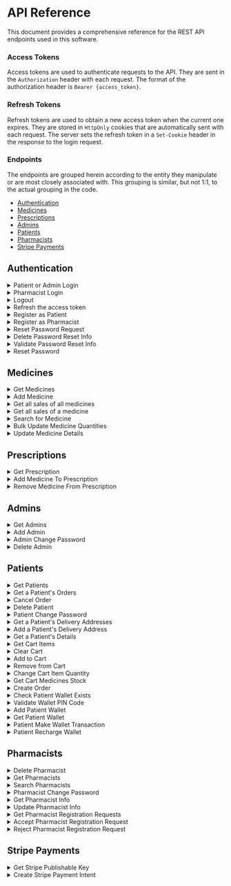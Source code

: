 # API Reference

This document provides a comprehensive reference for the REST API endpoints used in this software.

### Access Tokens

Access tokens are used to authenticate requests to the API. They are sent in the `Authorization` header with each request. The format of the authorization header is `Bearer {access_token}`.

### Refresh Tokens

Refresh tokens are used to obtain a new access token when the current one expires. They are stored in `HttpOnly` cookies that are automatically sent with each request. The server sets the refresh token in a `Set-Cookie` header in the response to the login request.

### Endpoints

The endpoints are grouped herein according to the entity they manipulate or are most closely associated with. This grouping is similar, but not 1:1, to the actual grouping in the code.

- [Authentication](#authentication)
- [Medicines](#medicines)
- [Prescriptions](#prescriptions)
- [Admins](#admins)
- [Patients](#patients)
- [Pharmacists](#pharmacists)
- [Stripe Payments](#stripe-payments)

## Authentication

<details>
<summary>Patient or Admin Login</summary>

```http
  POST /login/
```

Returns a refresh token in a HTTP-Only cookie and an access token in the response body to the user to login.

| Body Field | Type     | Description                                                 |
| :--------- | :------- | :---------------------------------------------------------- |
| `username` | `string` | **Required**. Username of the account of a Patient or Admin |
| `password` | `string` | **Required**. Password of the corresponding account.        |

</details>

<details>
<summary>Pharmacist Login</summary>

```http
  POST /pharmacist-login/
```

Returns a refresh token in a HTTP-Only cookie and an access token in the response body to the user to login.

| Body Field | Type     | Description                                            |
| :--------- | :------- | :----------------------------------------------------- |
| `username` | `string` | **Required**. Username of the account of a Pharmacist. |
| `password` | `string` | **Required**. Password of the corresponding account.   |

</details>

<details>
<summary>Logout</summary>

```http
  POST /logout/
```

| Header Parameter | Type     | Description                                                                                     |
| :--------------- | :------- | :---------------------------------------------------------------------------------------------- |
| `Authorization`  | `string` | **Required**. JWT Token signed by a user having a role of Patient, Pharmacist, Doctor or Admin. |

Invalidates the refresh token of the user.

</details>

<details>
<summary>Refresh the access token</summary>

```http
  POST /refresh-token/
```

Returns a new access token.

| Header Parameter | Type     | Description                                               |
| :--------------- | :------- | :-------------------------------------------------------- |
| `Cookie`         | `string` | **Required**. Refresh token previously set by the server. |

</details>

<details>
<summary>Register as Patient</summary>

```http
  POST /patient/
```

Registers a new patient.

| Body Field         | Type     | Description                                     |
| :----------------- | :------- | :---------------------------------------------- |
| `username`         | `string` | **Required**. Username of the new patient.      |
| `name`             | `string` | **Required**. Name of the new patient.          |
| `email`            | `string` | **Required**. Email of the new patient.         |
| `password`         | `string` | **Required**. Password of the new patient.      |
| `dateOfBirth`      | `Date`   | **Required**. Date of birth of the new patient. |
| `gender`           | `string` | **Required**. Gender of the new patient.        |
| `mobileNumber`     | `string` | **Required**. Mobile number of the new patient. |
| `emergencyContact` | `object` | **Required**. Username of the new patient.      |

#### `emergencyContact` object:

| Attribute           | Type     | Description                                                     |
| :------------------ | :------- | :-------------------------------------------------------------- |
| `fullname`          | `string` | **Required**. Full name of the emergency contact.               |
| `mobileNumber`      | `string` | **Required**. Mobile number of the emergency contact            |
| `relationToPatient` | `string` | **Required**. Relation of the emergency contact to the patient. |

</details>

<details>
<summary>Register as Pharmacist</summary>

```http
  POST /pharmacist/
```

Registers a new pharmacist registration request.

| Body Field              | Type     | Description                                                            |
| :---------------------- | :------- | :--------------------------------------------------------------------- |
| `username`              | `string` | **Required**. Username of the new pharmacist.                          |
| `name`                  | `string` | **Required**. Name of the new pharmacist.                              |
| `email`                 | `string` | **Required**. Email of the new pharmacist.                             |
| `password`              | `string` | **Required**. Password of the new pharmacist.                          |
| `dateOfBirth`           | `Date`   | **Required**. Date of birth of the new pharmacist.                     |
| `hourlyRate`            | `number` | **Required**. Hourly rate for the pay of the new pharmacist.           |
| `affiliation`           | `string` | **Required**. Pharmacy to which the new pharmacist is affiliated with. |
| `educationalBackground` | `string` | **Required**. Educational background of the new pharmacist.            |

</details>

<details>
<summary>Reset Password Request</summary>

```http
  POST /reset-password-request
```

Initiates a request for a password reset and sends OTP to the provided email.

| Body Field | Type     | Description                 |
| :--------- | :------- | :-------------------------- |
| `email`    | `string` | **Required**. User's email. |

</details>

<details>
<summary>Delete Password Reset Info</summary>

```http
  DELETE /delete-password-reset-info
```

Deletes/Invalidates password reset information/OTP

| Body Field | Type     | Description                 |
| :--------- | :------- | :-------------------------- |
| `email`    | `string` | **Required**. User's email. |

</details>

<details>
<summary>Validate Password Reset Info</summary>

```http
  POST /validate-password-reset-info
```

Validates the OTP for password reset.

| Body Field | Type     | Description                           |
| :--------- | :------- | :------------------------------------ |
| `userData` | `object` | **Required**. User's data.            |
| `otp`      | `string` | **Required**. OTP for password reset. |

#### `userData` object:

| Attribute | Type     | Description                                                                 |
| :-------- | :------- | :-------------------------------------------------------------------------- |
| `id`      | `object` | **Required**. Database ID of the user.                                      |
| `role`    | `string` | **Required**. Role of the user (admin, patient, or pharmacist in this case) |

</details>

<details>
<summary>Reset Password</summary>

```http
  POST /reset-password
```

Resets the user’s password.

| Body Field        | Type     | Description                                     |
| :---------------- | :------- | :---------------------------------------------- |
| `password`        | `string` | **Required**. New password.                     |
| `confirmPassword` | `string` | **Required**. Confirmation of the new password. |

</details>

## Medicines

<details>
<summary>Get Medicines</summary>

```http
  GET /medicines
```

Returns a list of all medicines.

| Header Parameter | Type     | Description                                                                                     |
| :--------------- | :------- | :---------------------------------------------------------------------------------------------- |
| `Authorization`  | `string` | **Required**. JWT Token signed by a user having a role of Patient, Pharmacist, Doctor or Admin. |

</details>

<details>
<summary>Add Medicine</summary>

```http
  POST /medicines
```

Adds a new medicine.

| Header Parameter | Type     | Description                                                           |
| :--------------- | :------- | :-------------------------------------------------------------------- |
| `Authorization`  | `string` | **Required**. JWT Token signed by a user having a role of Pharmacist. |

| Body Field          | Type       | Description                                                 |
| :------------------ | :--------- | :---------------------------------------------------------- |
| `name`              | `string`   | **Required**. Name of the medicine.                         |
| `activeIngredients` | `string[]` | **Required**. Active ingredients of the medicine.           |
| `price`             | `number`   | **Required**. The price of this medicine in EGP.            |
| `availableQuantity` | `string`   | **Required**. The initial available stock of this medicine. |

</details>

<details>
<summary>Get all sales of all medicines</summary>

```http
  GET /medicines/sales
```

Returns an object containing objects of medicine IDs and corresponding bought quantities.

| Header Parameter | Type     | Description                                                           |
| :--------------- | :------- | :-------------------------------------------------------------------- |
| `Authorization`  | `string` | **Required**. JWT Token signed by a user having a role of Pharmacist. |

</details>

<details>
<summary>Get all sales of a medicine</summary>

```http
  POST /medicines/sales
```

Returns the total sales of a medicine.

| Header Parameter | Type     | Description                                                           |
| :--------------- | :------- | :-------------------------------------------------------------------- |
| `Authorization`  | `string` | **Required**. JWT Token signed by a user having a role of Pharmacist. |

| Body Field   | Type     | Description                                |
| :----------- | :------- | :----------------------------------------- |
| `medicineId` | `string` | **Required**. Database ID of the medicine. |

</details>

<details>
<summary>Search for Medicine</summary>

```http
  GET /medicines/search?name={name}
```

Returns medicines that match the medicine name search query.

| Header Parameter | Type     | Description                                                           |
| :--------------- | :------- | :-------------------------------------------------------------------- |
| `Authorization`  | `string` | **Required**. JWT Token signed by a user having a role of Pharmacist. |

| Body Field | Type     | Description                                               |
| :--------- | :------- | :-------------------------------------------------------- |
| `name`     | `string` | **Required**. Name of the medicine(s) being searched for. |

</details>

<details>
<summary>Bulk Update Medicine Quantities</summary>

```http
  PATCH /medicines/bulk-update
```

Updates quantities of bought medicines.

| Header Parameter | Type     | Description                                                           |
| :--------------- | :------- | :-------------------------------------------------------------------- |
| `Authorization`  | `string` | **Required**. JWT Token signed by a user having a role of Pharmacist. |

| Body Field | Type       | Description                             |
| :--------- | :--------- | :-------------------------------------- |
| `updates`  | `object[]` | **Required**. Updates to the medicines. |

#### `updates` array:

- Each object in the `updates` array has the following structure:

| Attribute        | Type     | Description                                       |
| :--------------- | :------- | :------------------------------------------------ |
| `medicineId`     | `string` | **Required**. Database ID of a medicine.          |
| `boughtQuantity` | `number` | **Required**. Quantity bought from that medicine. |

</details>

<details>
<summary>Update Medicine Details</summary>

```http
  PATCH /medicines/:id
```

Updates a medicine's details.

| Header Parameter | Type     | Description                                                           |
| :--------------- | :------- | :-------------------------------------------------------------------- |
| `Authorization`  | `string` | **Required**. JWT Token signed by a user having a role of Pharmacist. |

| Parameter | Type     | Description                              |
| :-------- | :------- | :--------------------------------------- |
| `id`      | `string` | **Required**. Database ID of a medicine. |

| Body Field          | Type       | Description                                                                   |
| :------------------ | :--------- | :---------------------------------------------------------------------------- |
| `name`              | `string`   | **Optional**. Name of the medicine.                                           |
| `price`             | `number`   | **Optional**. Price of the medicine.                                          |
| `description`       | `number`   | **Optional**. Description of the medicine.                                    |
| `usages`            | `string[]` | **Optional**. Medicinal usages of the medicine.                               |
| `activeIngredients` | `string[]` | **Optional**. Active Ingredients of the medicine.                             |
| `pictureUrl`        | `number`   | **Optional**. URL of the medicine's picture, uploaded to the Firebase bucket. |
| `availableQuantity` | `number`   | **Optional**. Available stock of the medicine.                                |

</details>

## Prescriptions

<details>
<summary>Get Prescription</summary>

```http
  GET /prescriptions/:prescriptionId
```

Returns a prescription with the supplied id.

| Header Parameter | Type     | Description                                                       |
| :--------------- | :------- | :---------------------------------------------------------------- |
| `Authorization`  | `string` | **Required**. JWT Token signed by a user having a role of Doctor. |

| Parameter        | Type     | Description                                                    |
| :--------------- | :------- | :------------------------------------------------------------- |
| `prescriptionId` | `string` | **Required**. Database ID of the prescription to be retrieved. |

</details>

<details>
<summary>Add Medicine To Prescription</summary>

```http
  POST /prescriptions/:prescriptionId/medicines
```

Adds a medicine to a prescription.

| Header Parameter | Type     | Description                                                       |
| :--------------- | :------- | :---------------------------------------------------------------- |
| `Authorization`  | `string` | **Required**. JWT Token signed by a user having a role of Doctor. |

| Parameter        | Type     | Description                                    |
| :--------------- | :------- | :--------------------------------------------- |
| `prescriptionId` | `string` | **Required**. Database ID of the prescription. |

| Body Field   | Type     | Description                                                              |
| :----------- | :------- | :----------------------------------------------------------------------- |
| `medicineId` | `string` | **Required**. Database ID of a medicine to be added to the prescription. |

</details>

<details>
<summary>Remove Medicine From Prescription</summary>

```http
  DELETE /prescriptions/:prescriptionId/medicines/:medicineId
```

Removes a medicine from a prescription.

| Header Parameter | Type     | Description                                                       |
| :--------------- | :------- | :---------------------------------------------------------------- |
| `Authorization`  | `string` | **Required**. JWT Token signed by a user having a role of Doctor. |

| Parameter        | Type     | Description                                    |
| :--------------- | :------- | :--------------------------------------------- |
| `prescriptionId` | `string` | **Required**. Database ID of the prescription. |

| Parameter    | Type     | Description                                                                    |
| :----------- | :------- | :----------------------------------------------------------------------------- |
| `medicineId` | `string` | **Required**. Database ID of the medicine to be removed from the prescription. |

</details>

## Admins

<details>
<summary>Get Admins</summary>

```http
  GET /admins
```

Returns all admins.

| Header Parameter | Type     | Description                                                      |
| :--------------- | :------- | :--------------------------------------------------------------- |
| `Authorization`  | `string` | **Required**. JWT Token signed by a user having a role of Admin. |

</details>

<details>
<summary>Add Admin</summary>

```http
  POST /admins
```

Creates a new admin.

| Header Parameter | Type     | Description                                                      |
| :--------------- | :------- | :--------------------------------------------------------------- |
| `Authorization`  | `string` | **Required**. JWT Token signed by a user having a role of Admin. |

| Body Field | Type     | Description                              |
| :--------- | :------- | :--------------------------------------- |
| `username` | `string` | **Required**. Username of the new Admin. |
| `password` | `string` | **Required**. Password of the new Admin. |

</details>

<details>
<summary>Admin Change Password</summary>

```http
  POST /admins/change-password
```

Changes an admin's password.

| Header Parameter | Type     | Description                                                      |
| :--------------- | :------- | :--------------------------------------------------------------- |
| `Authorization`  | `string` | **Required**. JWT Token signed by a user having a role of Admin. |

| Body Field        | Type     | Description                                  |
| :---------------- | :------- | :------------------------------------------- |
| `currentPassword` | `string` | **Required**. Current password of the Admin. |
| `newPassword`     | `string` | **Required**. New password of the Admin.     |

</details>

<details>
<summary>Delete Admin</summary>

```http
  DELETE /admins/:id
```

Deletes an admin.

| Header Parameter | Type     | Description                                                      |
| :--------------- | :------- | :--------------------------------------------------------------- |
| `Authorization`  | `string` | **Required**. JWT Token signed by a user having a role of Admin. |

| Parameter | Type     | Description                                           |
| :-------- | :------- | :---------------------------------------------------- |
| `id`      | `string` | **Required**. Database ID of the Admin to be deleted. |

</details>

## Patients

<details>
<summary>Get Patients</summary>

```http
  GET /patients
```

Returns all patients.

| Header Parameter | Type     | Description                                                      |
| :--------------- | :------- | :--------------------------------------------------------------- |
| `Authorization`  | `string` | **Required**. JWT Token signed by a user having a role of Admin. |

</details>

<details>
<summary>Get a Patient's Orders</summary>

```http
  GET /patients/orders
```

Returns the orders of the logged in patient. Uses the Patient ID embedded in the Access Token of the logged in patient to get his/her orders.

| Header Parameter | Type     | Description                                                        |
| :--------------- | :------- | :----------------------------------------------------------------- |
| `Authorization`  | `string` | **Required**. JWT Token signed by a user having a role of Patient. |

</details>

<details>
<summary>Cancel Order</summary>

```http
  DELETE /patients/orders/:orderId
```

Cancels a patient's order. Uses the Patient ID embedded in the Access Token of the logged in patient to make sure that the order being cancelled actually belongs to the patient.

| Header Parameter | Type     | Description                                                                                                                   |
| :--------------- | :------- | :---------------------------------------------------------------------------------------------------------------------------- |
| `Authorization`  | `string` | **Required**. JWT Token signed by a user having a role of Patient, with the order in consideration belonging to that Patient. |

| Parameter | Type     | Description                                             |
| :-------- | :------- | :------------------------------------------------------ |
| `orderId` | `string` | **Required**. Database ID of the order to be cancelled. |

</details>

<details>
<summary>Delete Patient</summary>

```http
  DELETE /patients/:id
```

Delete's a patient's account.

| Header Parameter | Type     | Description                                                      |
| :--------------- | :------- | :--------------------------------------------------------------- |
| `Authorization`  | `string` | **Required**. JWT Token signed by a user having a role of Admin. |

| Parameter | Type     | Description                                             |
| :-------- | :------- | :------------------------------------------------------ |
| `id`      | `string` | **Required**. Database ID of the patient to be deleted. |

</details>

<details>
<summary>Patient Change Password</summary>

```http
  POST /patients/change-password
```

Changes a patient's password.

| Header Parameter | Type     | Description                                                        |
| :--------------- | :------- | :----------------------------------------------------------------- |
| `Authorization`  | `string` | **Required**. JWT Token signed by a user having a role of Patient. |

| Body Field        | Type     | Description                                    |
| :---------------- | :------- | :--------------------------------------------- |
| `currentPassword` | `string` | **Required**. Current password of the Patient. |
| `newPassword`     | `string` | **Required**. New password of the Patient.     |

</details>

<details>
<summary>Get a Patient's Delivery Addresses</summary>
```http
  GET /patients/addresses
```

Returns a patient's delivery addresses. Uses the Patient ID embedded in the Access Token of the logged in patient to get his/her addresses.

| Header Parameter | Type     | Description                                                        |
| :--------------- | :------- | :----------------------------------------------------------------- |
| `Authorization`  | `string` | **Required**. JWT Token signed by a user having a role of Patient. |

</details>

<details>
<summary>Add a Patient's Delivery Address</summary>
```http
  POST /patients/addresses
```

Adds to a patient's delivery addresses. Uses the Patient ID embedded in the Access Token of the logged in patient to add to his/her addresses.

| Header Parameter | Type     | Description                                                        |
| :--------------- | :------- | :----------------------------------------------------------------- |
| `Authorization`  | `string` | **Required**. JWT Token signed by a user having a role of Patient. |

| Body Field | Type     | Description                                 |
| :--------- | :------- | :------------------------------------------ |
| `address`  | `string` | **Required**. Delivery address to be added. |

</details>

<details>
<summary>Get a Patient's Details</summary>
```http
  GET /patients/me
```

Returns a patient's details. Uses the Patient ID embedded in the Access Token of the logged in patient to get his/her details.

| Header Parameter | Type     | Description                                                        |
| :--------------- | :------- | :----------------------------------------------------------------- |
| `Authorization`  | `string` | **Required**. JWT Token signed by a user having a role of Patient. |

</details>

<details>
<summary>Get Cart Items</summary>
```http
  GET /patients/me/cart
```

Returns a patient's cart items. Uses the Patient ID embedded in the Access Token of the logged in patient to get his/her cart items.

| Header Parameter | Type     | Description                                                        |
| :--------------- | :------- | :----------------------------------------------------------------- |
| `Authorization`  | `string` | **Required**. JWT Token signed by a user having a role of Patient. |

</details>

<details>
<summary>Clear Cart</summary>
```http
  DELETE /patients/me/cart
```

Clears a patient's cart from all items. Uses the Patient ID embedded in the Access Token of the logged in patient to clear his/her cart.

| Header Parameter | Type     | Description                                                        |
| :--------------- | :------- | :----------------------------------------------------------------- |
| `Authorization`  | `string` | **Required**. JWT Token signed by a user having a role of Patient. |

</details>

<details>
<summary>Add to Cart</summary>
```http
  POST /patients/me/cart
```

Adds an item to a patient's cart. Uses the Patient ID embedded in the Access Token of the logged in patient to clear his/her cart.

| Header Parameter | Type     | Description                                                        |
| :--------------- | :------- | :----------------------------------------------------------------- |
| `Authorization`  | `string` | **Required**. JWT Token signed by a user having a role of Patient. |

| Body Field   | Type      | Description                                                                                                                                                               |
| :----------- | :-------- | :------------------------------------------------------------------------------------------------------------------------------------------------------------------------ |
| `OTC`        | `boolean` | **Required**. Whether the medicine is an over-the-counter medicine or not. If it's not, then it's a prescription medicine. (Can only be bought if prescribed by a doctor) |
| `medicineId` | `string`  | **Required**. Database ID of the medicine to be added to the cart.                                                                                                        |
| `quantity`   | `number`  | **Required**. Quantity of the medicine to be added to the cart.                                                                                                           |

</details>

<details>
<summary>Remove from Cart</summary>
```http
  DELETE /patients/me/cart/:itemId
```

Remove an item from a patient's cart. Uses the Patient ID embedded in the Access Token of the logged in patient to remove from his/her cart.

| Header Parameter | Type     | Description                                                        |
| :--------------- | :------- | :----------------------------------------------------------------- |
| `Authorization`  | `string` | **Required**. JWT Token signed by a user having a role of Patient. |

| Parameter | Type     | Description                                                                      |
| :-------- | :------- | :------------------------------------------------------------------------------- |
| `itemId`  | `string` | **Required**. Database ID of the medicine to be removed from the patient's cart. |

</details>

<details>
<summary>Change Cart Item Quantity</summary>
```http
  PATCH /patients/me/cart/:medicineId/change-quantity/:newQuantity
```

Updates a medicine's quantity in a patient's cart. Uses the Patient ID embedded in the Access Token of the logged in patient to update in his cart.

| Header Parameter | Type     | Description                                                        |
| :--------------- | :------- | :----------------------------------------------------------------- |
| `Authorization`  | `string` | **Required**. JWT Token signed by a user having a role of Patient. |

| Parameter     | Type     | Description                                               |
| :------------ | :------- | :-------------------------------------------------------- |
| `medicineId`  | `string` | **Required**. Database ID of the medicine to be updated.  |
| `newQuantity` | `number` | **Required**. New quantity of the medicine to be updated. |

</details>

<details>
<summary>Get Cart Medicines Stock</summary>
```http
  GET /patients/me/cart-medicines-stock
```

Returns the currently available quantities of the medicines that have been placed in a patient's cart. Uses the Patient ID embedded in the Access Token of the logged in patient to access his cart.

| Header Parameter | Type     | Description                                                        |
| :--------------- | :------- | :----------------------------------------------------------------- |
| `Authorization`  | `string` | **Required**. JWT Token signed by a user having a role of Patient. |

</details>

<details>
<summary>Create Order</summary>
```http
  POST /patients/orders
```

Creates a new order belonging to this patient.

| Header Parameter | Type     | Description                                                        |
| :--------------- | :------- | :----------------------------------------------------------------- |
| `Authorization`  | `string` | **Required**. JWT Token signed by a user having a role of Patient. |

| Body Field            | Type       | Description                                                                   |
| :-------------------- | :--------- | :---------------------------------------------------------------------------- |
| `patientId`           | `string`   | **Required**. Database ID of the patient to which the new order belongs.      |
| `patientName`         | `string`   | **Required**. Name of the patient to which the new order belongs.             |
| `patientAddress`      | `string`   | **Required**. Delivery Address of the patient to which the new order belongs. |
| `patientMobileNumber` | `string`   | **Required**. Mobile Number of the patient to which the new order belongs.    |
| `medicines`           | `object[]` | **Required**. Medicines ordered in the new order.                             |
| `paidAmount`          | `number`   | **Required**. Paid amount for the order.                                      |
| `paymentMethod`       | `string`   | **Required**. Payment method of the order.                                    |

#### `medicines` array:

- Each object in the `medicines` array has the following structure:

| Attribute    | Type     | Description                                       |
| :----------- | :------- | :------------------------------------------------ |
| `medicineId` | `string` | **Required**. Database ID of a medicine.          |
| `quantity`   | `number` | **Required**. Quantity bought from that medicine. |

</details>

<details>
<summary>Check Patient Wallet Exists</summary>
```http
  GET /patients/wallets/exists
```

Returns a boolean flag determining if the logged in patient already has a wallet on the system or not. Uses the Patient ID embedded in the Access Token of the logged in patient to check for his/her wallet's existence.

| Header Parameter | Type     | Description                                                        |
| :--------------- | :------- | :----------------------------------------------------------------- |
| `Authorization`  | `string` | **Required**. JWT Token signed by a user having a role of Patient. |

</details>

<details>
<summary>Validate Wallet PIN Code</summary>
```http
  POST /patients/validate-wallet-pin-code
```

Returns a wallet token in a cookie if the supplied PIN code is validated, allowing the user to access the wallet for as long as the token is still valid. (Unexpired)

| Header Parameter | Type     | Description                                                        |
| :--------------- | :------- | :----------------------------------------------------------------- |
| `Authorization`  | `string` | **Required**. JWT Token signed by a user having a role of Patient. |

| Body Field | Type     | Description                                                         |
| :--------- | :------- | :------------------------------------------------------------------ |
| `pinCode`  | `string` | **Required**. Wallet PIN code entered by the user, to be validated. |

</details>

<details>
<summary>Add Patient Wallet</summary>
```http
  POST /patients/wallets
```

Adds a patient's wallet. Uses the Patient ID embedded in the Access Token of the logged in patient to add his/her wallet.

| Header Parameter | Type     | Description                                                        |
| :--------------- | :------- | :----------------------------------------------------------------- |
| `Authorization`  | `string` | **Required**. JWT Token signed by a user having a role of Patient. |

| Body Field        | Type     | Description                                                     |
| :---------------- | :------- | :-------------------------------------------------------------- |
| `desiredCurrency` | `string` | **Required**. Desired Currency type for the wallet.             |
| `pinCode`         | `string` | **Required**. Wallet PIN code entered by the user.              |
| `confirmPinCode`  | `string` | **Required**. Wallet PIN code confirmation entered by the user. |

</details>

<details>
<summary>Get Patient Wallet</summary>
```http
  GET /patients/wallets
```

Returns a patient's wallet. Uses the Patient ID embedded in the Access Token of the logged in patient to retrieve his/her wallet.

| Header Parameter | Type     | Description                                                        |
| :--------------- | :------- | :----------------------------------------------------------------- |
| `Authorization`  | `string` | **Required**. JWT Token signed by a user having a role of Patient. |

</details>

<details>
<summary>Patient Make Wallet Transaction</summary>
```http
  PATCH /patients/wallet-transactions
```

Performs a transaction with a patient's wallet. Uses the Patient ID embedded in the Access Token of the logged in patient to make the transaction with his/her wallet.

| Header Parameter | Type     | Description                                                        |
| :--------------- | :------- | :----------------------------------------------------------------- |
| `Authorization`  | `string` | **Required**. JWT Token signed by a user having a role of Patient. |

| Body Field          | Type     | Description                                                       |
| :------------------ | :------- | :---------------------------------------------------------------- |
| `transactionAmount` | `string` | **Required**. Transaction amount, to be deducted from the wallet. |

</details>

<details>
<summary>Patient Recharge Wallet</summary>
```http
  PATCH /patients/wallet-recharge
```

Recharges a patient's wallet. Uses the Patient ID embedded in the Access Token of the logged in patient to recharge his/her wallet.

| Header Parameter | Type     | Description                                                        |
| :--------------- | :------- | :----------------------------------------------------------------- |
| `Authorization`  | `string` | **Required**. JWT Token signed by a user having a role of Patient. |

| Body Field          | Type     | Description                                                                     |
| :------------------ | :------- | :------------------------------------------------------------------------------ |
| `transactionAmount` | `string` | **Required**. Transaction amount (recharged amount), to be added to the wallet. |

</details>

## Pharmacists

<details>
<summary>Delete Pharmacist</summary>
</details>

<details>
<summary>Get Pharmacists</summary>
</details>

<details>
<summary>Search Pharmacists</summary>
</details>

<details>
<summary>Pharmacist Change Password</summary>
</details>

<details>
<summary>Get Pharmacist Info</summary>
</details>

<details>
<summary>Update Pharmacist Info</summary>
</details>

<details>
<summary>Get Pharmacist Registration Requests</summary>
</details>

<details>
<summary>Accept Pharmacist Registration Request</summary>
</details>

<details>
<summary>Reject Pharmacist Registration Request</summary>
</details>

## Stripe Payments

<details>
<summary>Get Stripe Publishable Key</summary>

```http
  GET /payments/config
```

Returns stripe publishable key.

| Header Parameter | Type     | Description                                                        |
| :--------------- | :------- | :----------------------------------------------------------------- |
| `Authorization`  | `string` | **Required**. JWT Token signed by a user having a role of Patient. |

</details>

<details>
<summary>Create Stripe Payment Intent</summary>

```http
  POST /payments/create-payment-intent
```

Creates a new stripe payment intent and returns the client secret.

| Header Parameter | Type     | Description                                                        |
| :--------------- | :------- | :----------------------------------------------------------------- |
| `Authorization`  | `string` | **Required**. JWT Token signed by a user having a role of Patient. |

</details>
